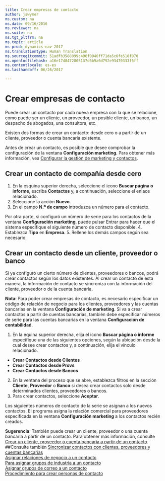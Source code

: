 ```yaml
---
title: Crear empresas de contacto
author: jswymer
ms.custom: na
ms.date: 09/16/2016
ms.reviewer: na
ms.suite: na
ms.tgt_pltfrm: na
ms.topic: article
ms-prod: dynamics-nav-2017
ms.translationtype: Human Translation
ms.sourcegitcommit: 51adfb3588099c496f0946ff71da5c6fe518f070
ms.openlocfilehash: a16e1748472805137d6b9a6d792e93470333f6ff
ms.contentlocale: es-es
ms.lasthandoff: 06/26/2017

---
```

# <a name="create-contact-companies"></a>Crear empresas de contacto
Puede crear un contacto por cada nueva empresa con la que se relacione, como puede ser un cliente, un proveedor, un posible cliente, un banco, un despacho de abogados, una consultora, etc.

Existen dos formas de crear un contacto: desde cero o a partir de un cliente, proveedor o cuenta bancaria existente.

Antes de crear un contacto, es posible que desee comprobar la configuración de la ventana **Configuración marketing**. Para obtener más información, vea [Configurar la gestión de marketing y contactos](marketing-setup-marketing.md).

## <a name="create-a-company-contact-from-scratch"></a>Crear un contacto de compañía desde cero
1. En la esquina superior derecha, seleccione el icono **Buscar página o informe**, escriba **Contactos** y, a continuación, seleccione el enlace relacionado.
2. Seleccione la acción **Nuevo**.
3. En el campo **N.º de campo** introduzca un número para el contacto.

  Por otra parte, si configuró un número de serie para los contactos de la ventana **Configuración marketing**, puede pulsar Entrar para hacer que el sistema especifique el siguiente número de contacto disponible.
4. Establezca **Tipo** en **Empresa**.
5. Rellene los demás campos según sea necesario.

## <a name="create-a-company-contact-from-a-customer-vendor-or-bank-account"></a>Crear un contacto desde un cliente, proveedor o banco
Si ya configuró un cierto número de clientes, proveedores o bancos, podrá crear contactos según los datos existentes. Al crear un contacto de esta manera, la información de contacto se sincroniza con la información del cliente, proveedor o de la cuenta bancaria.

**Nota**: Para poder crear empresas de contacto, es necesario especificar un código de relación de negocio para los clientes, proveedores y las cuentas bancarias en la ventana **Configuración de marketing**. Si va a crear contactos a partir de cuentas bancarias, también debe especificar números de serie para las cuentas bancarias en la ventana **Configuración de contabilidad**.

1. En la equina superior derecha, elija el icono **Buscar página o informe** especifique una de las siguientes opciones, según la ubicación desde la cual desee crear contactos y, a continuación, elija el vínculo relacionado.
  * **Crear Contactos desde Clientes**
  * **Crear Contactos desde Provs**
  * **Crear Contactos desde Bancos**
2. En la ventana del proceso que se abre, establezca filtros en la sección **Cliente**, **Proveedor** o **Banco** si desea crear contactos solo desde determinados clientes, proveedores o bancos.
3. Para crear contactos, seleccione **Aceptar**.

  Los siguientes números de contacto de la serie se asignan a los nuevos contactos. El programa asigna la relación comercial para proveedores especificada en la ventana **Configuración marketing** a los contactos recién creados.

**Sugerencia**: También puede crear un cliente, proveedor o una cuenta bancaria a partir de un contacto. Para obtener más información, consulte [Crear un cliente, proveedor o cuenta bancaria a partir de un contacto](marketing-how-create-contacts-new-customers-vendors-bank-accounts.md).
##<a name="see-also"></a>Consulte también
[Sincronizar contactos con clientes, proveedores y cuentas bancarias](marketing-synchronize-contacts-customers-vendors-bank-accounts.md)  
[Asignar relaciones de negocio a un contacto](marketing-business-relations.md#assign-business-relations-to-a-contact)  
[Para asignar grupos de industria a un contacto](marketing-industry-groups.md#assign-industry-groups-to-a-contact)  
[Asignar grupos de correo a un contacto](marketing-mailing-groups.md#assign-mailing-groups-to-a-contact)  
[Procedimiento para crear personas de contacto](marketing-create-contact-persons.md)  

